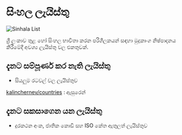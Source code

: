 # සිංහල ලැයිස්තු 
![Sinhala List](https://user-images.githubusercontent.com/29046066/179395218-a6b6174e-6738-4a04-8c8c-4c69d3c1b671.png)

ශ්‍රී ලංකාව තුළ හෝ සිංහල භාවිතා කරන පරිශීලකයන් සඳහා මුදුකාංග නිෂ්පාදනය කිරීමේදී අවශ්‍ය ලැයිස්තු වල එකතුවක්.

## දැනට සම්පූර්ණ කර නැති ලැයිස්තු

 - සියලුම රටවල් වල ලැයිස්තුව

[kalinchernev/countries](https://gist.github.com/kalinchernev/486393efcca01623b18d) : ඇසුරෙන්

## දැනට සකසාගෙන යන ලැයිස්තු

 - දුරකථන අංක, ජාතික කොඩි සහ ISO කේත ඇතුලත් ලැයිස්තුව
